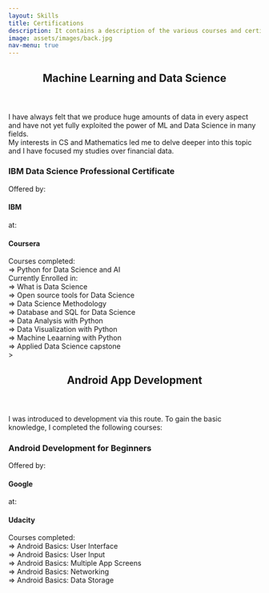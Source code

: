 ```yaml
---
layout: Skills
title: Certifications
description: It contains a description of the various courses and certifications i have pursued out of interest. <br />These weren't a part of my academic curriculum
image: assets/images/back.jpg
nav-menu: true
---
```



<section id="one">
	<div class="inner">
		<header class="major">
			<h2>Machine Learning and Data Science</h2>
		</header>
		<p>I have always felt that we produce huge amounts of data in every aspect and have not yet fully exploited the power of ML and Data Science in many fields.
		<br /> My interests in CS and Mathematics led me to delve deeper into this topic and I have focused my studies over financial data.</p>
<!-- One --
		<h3>Machine Learning and Reinforcement Learning in Finance</h3>
		Offered by: <h4>New York University - Tandon School of Engineering</h4>at: <h4>Coursera</h4>
		Courses completed:<br />
		=> Guided Tour of Machine Learning in Finance<br/>
		=> Fundamentals of Machine Learning in Finance<br/>
		Currently Enrolled in:<br/>
		=> Reinforcement Learning in Finance<br/>
		=> Overview of Advanced methods of Reinforcement Learning in Finance<br /><br />
<!-- One -->
		<h3>IBM Data Science Professional Certificate</h3>
		Offered by: <h4>IBM</h4>at: <h4>Coursera</h4>
		Courses completed:<br />
		=> Python for Data Science and AI<br/>
		Currently Enrolled in:<br/>
		=> What is Data Science<br/>
		=> Open source tools for Data Science<br/>
		=> Data Science Methodology<br/>
		=> Database and SQL for Data Science<br/>
		=> Data Analysis with Python<br/>
		=> Data Visualization with Python<br/>
		=> Machine Leaarning with Python<br/>
		=> Applied Data Science capstone<br />
	</div>
</section>
>

<section id="one">
	<div class="inner">
		<header class="major">
			<h2>Android App Development</h2>
		</header>
		<p>I was introduced to development via this route. To gain the basic knowledge, I completed the following courses:</p>
		<h3>Android Development for Beginners</h3>Offered by:<h4>Google</h4>at: <h4>Udacity</h4>
		Courses completed:<br/>
		=> Android Basics: User Interface<br/>
		=> Android Basics: User Input<br/>
		=> Android Basics: Multiple App Screens<br/>
		=> Android Basics: Networking<br/>
		=> Android Basics: Data Storage<br/>
	</div>
</section>

